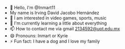 - 👋 Hello, I'm @Inmart11
- My name is Irving David Jacobo Hernández
- 👀 I am interested in video games, sports, music
- 🌱 I'm currently learning a little about everything
- 📫 How to contact me via gmail 2134592@upt.edu.mx
- 😄 Pronouns: Inmart or Kyrie
- ⚡ Fun fact: I have a dog and I love my family

